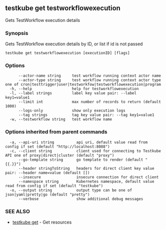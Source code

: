 <head>
  <meta name="docsearch:indexPrefix" content="reference-doc" />
</head>

## testkube get testworkflowexecution

Gets TestWorkflow execution details

### Synopsis

Gets TestWorkflow execution details by ID, or list if id is not passed

```
testkube get testworkflowexecution [executionID] [flags]
```

### Options

```
      --actor-name string     test workflow running context actor name
      --actor-type string     test workflow running context actor type one of cron|testtrigger|user|testworkfow|testworkflowexecution|program
  -h, --help                  help for testworkflowexecution
  -l, --label strings         label key value pair: --label key1=value1
      --limit int             max number of records to return (default 1000)
      --logs-only             show only execution logs
      --tag strings           tag key value pair: --tag key1=value1
  -w, --testworkflow string   test workflow name
```

### Options inherited from parent commands

```
  -a, --api-uri string          api uri, default value read from config if set (default "http://localhost:8088")
  -c, --client string           client used for connecting to Testkube API one of proxy|direct|cluster (default "proxy")
      --go-template string      go template to render (default "{{.}}")
      --header stringToString   headers for direct client key value pair: --header name=value (default [])
      --insecure                insecure connection for direct client
      --namespace string        Kubernetes namespace, default value read from config if set (default "testkube")
  -o, --output string           output type can be one of json|yaml|pretty|go (default "pretty")
      --verbose                 show additional debug messages
```

### SEE ALSO

- [testkube get](testkube_get.md) - Get resources

